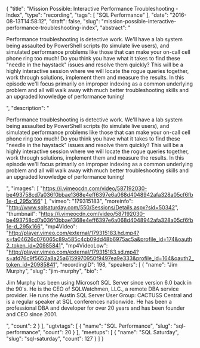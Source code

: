 {
  "title": "Mission Possible: Interactive Performance Troubleshooting - Index",
  "type": "recording",
  "tags": [
    "SQL Performance"
  ],
  "date": "2016-08-13T14:58:12",
  "draft": false,
  "slug": "mission-possible-interactive-performance-troubleshooting-index",
  "abstract": "<p>Performance troubleshooting is detective work. We'll have a lab system being assaulted by PowerShell scripts  (to simulate live users), and simulated performance problems like those that can make your on-call cell phone ring too much! Do you think you have what it takes to find these \"needle in the haystack\" issues and resolve them quickly?  This will be a highly interactive session where we will locate the rogue queries together, work through solutions, implement them and measure the results.  In this episode we'll focus primarily on improper indexing as a common underlying problem and all will walk away with much better troubleshooting skills and an upgraded knowledge of performance tuning!</p>",
  "description": "<p>Performance troubleshooting is detective work. We'll have a lab system being assaulted by PowerShell scripts  (to simulate live users), and simulated performance problems like those that can make your on-call cell phone ring too much! Do you think you have what it takes to find these \"needle in the haystack\" issues and resolve them quickly?  This will be a highly interactive session where we will locate the rogue queries together, work through solutions, implement them and measure the results.  In this episode we'll focus primarily on improper indexing as a common underlying problem and all will walk away with much better troubleshooting skills and an upgraded knowledge of performance tuning!</p>",
  "images": [
    "https://i.vimeocdn.com/video/587192030-be493758cd7a036f0bbae1368e4eff6397e6a068d4048942afa328a05cf6fb1e-d_295x166"
  ],
  "vimeo": "179315183",
  "moreinfo": "http://www.sqlsaturday.com/550/Sessions/Details.aspx?sid=50342",
  "thumbnail": "https://i.vimeocdn.com/video/587192030-be493758cd7a036f0bbae1368e4eff6397e6a068d4048942afa328a05cf6fb1e-d_295x166",
  "mp4Video": "http://player.vimeo.com/external/179315183.hd.mp4?s=fa04626c076065c89a585c4cb09dd48b6975ac5a&profile_id=174&oauth2_token_id=20985841",
  "mp4VideoLow": "http://player.vimeo.com/external/179315183.sd.mp4?s=afd76c9f5652a8a25a6159970950f9497ea9e333&profile_id=164&oauth2_token_id=20985841",
  "recordingID": 198,
  "speakers": [
    {
      "name": "Jim Murphy",
      "slug": "jim-murphy",
      "bio": "<p>Jim Murphy has been using Microsoft SQL Server since version 6.0 back in the 90's. He is the CEO of SQLWatchmen, LLC., a remote DBA service provider. He runs the Austin SQL Server User Group: CACTUSS Central and is a regular speaker at SQL conferences nationwide. He has been a professional DBA and developer for over 20 years and has been founder and CEO since 2001.</p>",
      "count": 2
    }
  ],
  "ugtvtags": [
    {
      "name": "SQL Performance",
      "slug": "sql-performance",
      "count": 20
    }
  ],
  "meetups": [
    {
      "name": "SQL Saturday",
      "slug": "sql-saturday",
      "count": 127
    }
  ]
}